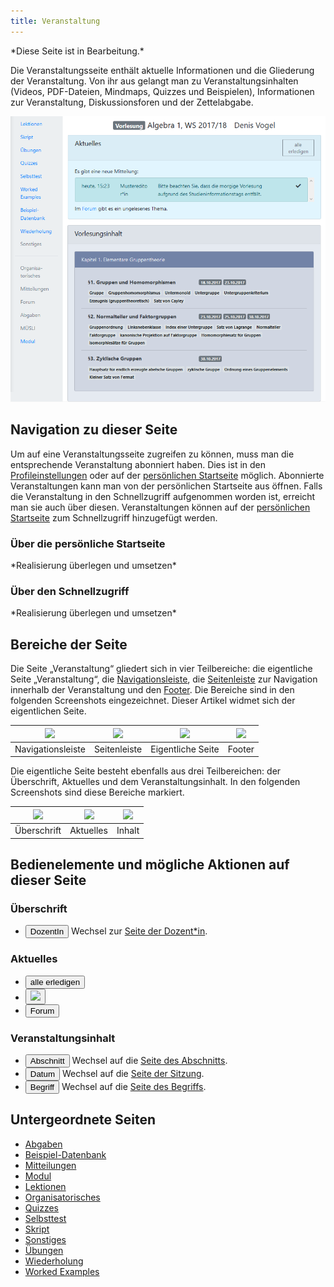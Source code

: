 ```yaml
---
title: Veranstaltung
---
```


\*Diese Seite ist in Bearbeitung.\*

Die Veranstaltungsseite enthält aktuelle Informationen und die Gliederung der Veranstaltung. Von ihr aus gelangt man zu Veranstaltungsinhalten (Videos, PDF-Dateien, Mindmaps, Quizzes und Beispielen), Informationen zur Veranstaltung, Diskussionsforen und der Zettelabgabe.

![](/img/Veranstaltung_thumb.png)

## Navigation zu dieser Seite
Um auf eine Veranstaltungsseite zugreifen zu können, muss man die entsprechende Veranstaltung abonniert haben. Dies ist in den [Profileinstellungen](profile.md) oder auf der [persönlichen Startseite](my-home-page.md) möglich. Abonnierte Veranstaltungen kann man von der persönlichen Startseite aus öffnen. Falls die Veranstaltung in den Schnellzugriff aufgenommen worden ist, erreicht man sie auch über diesen. Veranstaltungen können auf der [persönlichen Startseite](my-home-page.md) zum Schnellzugriff hinzugefügt werden.

### Über die persönliche Startseite
\*Realisierung überlegen und umsetzen\*

### Über den Schnellzugriff
\*Realisierung überlegen und umsetzen\*

## Bereiche der Seite
Die Seite „Veranstaltung“ gliedert sich in vier Teilbereiche: die eigentliche Seite „Veranstaltung“, die [Navigationsleiste](nav-bar.md), die [Seitenleiste](sidebar.md) zur Navigation innerhalb der Veranstaltung und den [Footer](footer.md). Die Bereiche sind in den folgenden Screenshots eingezeichnet. Dieser Artikel widmet sich der eigentlichen Seite.

|<img src="https://media.githubusercontent.com/media/MaMpf-HD/mampf/docs/docs/static/img/Veranstaltung_Navbar.png" height="250"/>|<img src="https://media.githubusercontent.com/media/MaMpf-HD/mampf/docs/docs/static/img/Veranstaltung_Sidebar.png" height="250"/>|<img src="https://media.githubusercontent.com/media/MaMpf-HD/mampf/docs/docs/static/img/Veranstaltung_eigentliche_Seite.png" height="250"/>|<img src="https://media.githubusercontent.com/media/MaMpf-HD/mampf/docs/docs/static/img/Veranstaltung_Footer.png" height="250"/>|
|:---: | :---: |:---: | :---: |
|Navigationsleiste|Seitenleiste|Eigentliche Seite |Footer|

Die eigentliche Seite besteht ebenfalls aus drei Teilbereichen: der Überschrift, Aktuelles und dem Veranstaltungsinhalt. In den folgenden Screenshots sind diese Bereiche markiert.

|<img src="https://media.githubusercontent.com/media/MaMpf-HD/mampf/docs/docs/static/img/Veranstaltung_Ueberschrift.png" height="350"/> |<img src="https://media.githubusercontent.com/media/MaMpf-HD/mampf/docs/docs/static/img/Veranstaltung_Aktuelles.png" height="350"/>  | <img src="https://media.githubusercontent.com/media/MaMpf-HD/mampf/docs/docs/static/img/Veranstaltung_Inhalt.png" height="350"/>|
|:---: | :---: | :---:|
|Überschrift|Aktuelles|Inhalt

## Bedienelemente und mögliche Aktionen auf dieser Seite
### Überschrift
* <a href="/mampf/de/docs/lecturer" target="_self"><button name="button">DozentIn</button></a> Wechsel zur <a href="/mampf/de/docs/lecturer" target="_self">Seite der Dozent*in</a>.

### Aktuelles
* <button name="button">alle erledigen</button>
* <button name="button"><img src="https://media.githubusercontent.com/media/MaMpf-HD/mampf/docs/docs/static/img/check.png" height="12"/></button>
* <button name="button">Forum</button>

### Veranstaltungsinhalt
* <a href="/mampf/de/docs/section" target="_self"><button name="button">Abschnitt</button></a> Wechsel auf die <a href="/mampf/de/docs/section" target="_self">Seite des Abschnitts</a>.
* <a href="/mampf/de/docs/session" target="_self"><button name="button">Datum</button></a> Wechsel auf die <a href="/mampf/de/docs/session" target="_self">Seite der Sitzung</a>.
* <a href="/mampf/de/docs/tag" target="_self"><button name="button">Begriff</button></a> Wechsel auf die <a href="/mampf/de/docs/tag" target="_self">Seite des Begriffs</a>.

## Untergeordnete Seiten
* [Abgaben](submissions.md)
* [Beispiel-Datenbank](erdbeere.md)
* [Mitteilungen](announcements.md)
* [Modul](module.md)
* [Lektionen](lessons.md)
* [Organisatorisches](general-information.md)
* [Quizzes](quizzes.md)
* [Selbsttest](self-assessment.md)
* [Skript](manuscript.md)
* [Sonstiges](miscellaneous.md)
* [Übungen](exercises.md)
* [Wiederholung](repetition.md)
* [Worked Examples](worked-examples.md)
